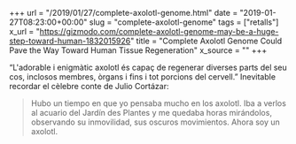 +++
url = "/2019/01/27/complete-axolotl-genome.html"
date = "2019-01-27T08:23:00+00:00"
slug = "complete-axolotl-genome"
tags = ["retalls"]
x_url = "https://gizmodo.com/complete-axolotl-genome-may-be-a-huge-step-toward-human-1832015926"
title = "Complete Axolotl Genome Could Pave the Way Toward Human Tissue Regeneration"
x_source = ""
+++


“L'adorable i enigmàtic axolotl és capaç de regenerar diverses parts del seu cos, inclosos membres, òrgans i fins i tot porcions del cervell.” Inevitable recordar el cèlebre conte de Julio Cortázar:

> Hubo un tiempo en que yo pensaba mucho en los axolotl. Iba a verlos al acuario del Jardín des Plantes y me quedaba horas mirándolos, observando su inmovilidad, sus oscuros movimientos. Ahora soy un axolotl.
